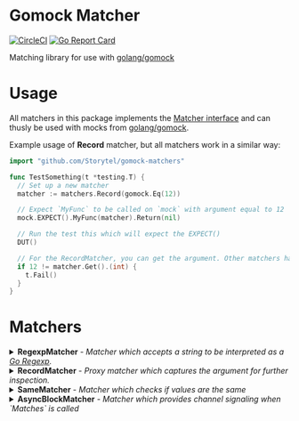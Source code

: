 # Gomock Matcher

[![CircleCI](https://circleci.com/gh/Storytel/gomock-matchers/tree/master.svg?style=svg)](https://circleci.com/gh/Storytel/gomock-matchers/tree/master)
[![Go Report Card](https://goreportcard.com/badge/github.com/Storytel/gomock-matchers)](https://goreportcard.com/report/github.com/Storytel/gomock-matchers)

Matching library for use with [golang/gomock][golang-gomock]

# Usage

All matchers in this package implements the [Matcher interface][matcher-interface] and can thusly be used with mocks from [golang/gomock][golang-gomock].

Example usage of **Record** matcher, but all matchers work in a similar way:

```go
import "github.com/Storytel/gomock-matchers"

func TestSomething(t *testing.T) {
  // Set up a new matcher
  matcher := matchers.Record(gomock.Eq(12))

  // Expect `MyFunc` to be called on `mock` with argument equal to 12
  mock.EXPECT().MyFunc(matcher).Return(nil)

  // Run the test this which will expect the EXPECT()
  DUT()

  // For the RecordMatcher, you can get the argument. Other matchers have other characteristics.
  if 12 != matcher.Get().(int) {
    t.Fail()
  }
}
```

# Matchers


<details>
<summary><strong>RegexpMatcher</strong> - <em>Matcher which accepts a string to be interpreted as a <a href="https://golang.org/pkg/regexp/">Go Regexp</a>.</em></summary>

Regexpmatcher returns a matcher which will match if the supplied string, interpreted
as a regexp, matches the input string.

This is useful when you don't know exactly what the string might be in a run.
Maybe it's a timestamp or something else outside of your control.

```go
func TestRegexpMatcher(t *testing.T) {
  m := matchers.Regexp("^[^@]+@.+$")
  m.Matches("donald_duck@duckburg.di") // true
  m.Matches("daisy") // false
}
```
</details>

<details>
<summary><strong>RecordMatcher</strong> - <em>Proxy matcher which captures the argument for further inspection.</em></summary>
Wraps another matcher and records the value of the argument it's called with.

This can be used if you need to do further investigations. For instance when
the argument is a function, and you want to test that function.

```go
type MyFunc func() int

func TestRecord(t *testing.T) {
	assert := assert.New(t)
	m := matchers.Record(gomock.Any())

	m.Matches(MyFunc(func () int { return 12 }))

	f, ok := m.Get().(MyFunc)
	assert.True(ok)
	assert.Equal(12, f())
}
```
</details>

<details>
<summary><strong>SameMatcher</strong> - <em>Matcher which checks if values are the same</em></summary>

This differs from `gomock.Eq` in that it does a comparison check with `==` and not a
`reflect.DeepEqual`. This means that two pointers are only _same_ if they point to the
same memory address

```go
func TestSame(t *testing.T) {
  assert := assert.New(t)

  myString := "something"
  otherString := "something"

  m := matchers.Same(&myString)
  assert.True(m.Matches(&myString))
  assert.False(m.Matches(&otherString)) // Not the same pointer

  m2 := matchers.Same(myString)
  assert.True(m2.Matches(myString))
  assert.True(m2.Matches(otherString)) // Not pointers, values are the same
}
```
</details>

<details>
<summary><strong>AsyncBlockMatcher</strong> - <em>Matcher which provides channel signaling when `Matches` is called</em></summary>

AsyncBlock returns a matcher holding a channel which will be signaled when
the `Matches` function is called. AsyncBlock will wrap any other matcher
to do the actual matching.

This is useful if the code you're testing is spawning a go function which will
invoke your mock at some time in the future. The channel gives you an easy way
to wait for that invokation (using `<- matcher.Channel()`) and then do assertions.

```go
func TestAsyncBlockMatcher(t *testing.T) {
	assert := assert.New(t)
	m := matchers.AsyncBlock(gomock.Eq("12"))

	didMatch := false
	go func() {
		didMatch = m.Matches("12")
	}()

  // This blocks until `Matches` is actually called
	<-m.Channel()
	assert.True(didMatch)
}
```
</details>

[matcher-interface]: https://godoc.org/github.com/golang/mock/gomock#Matcher
[golang-gomock]: https://github.com/golang/mock
